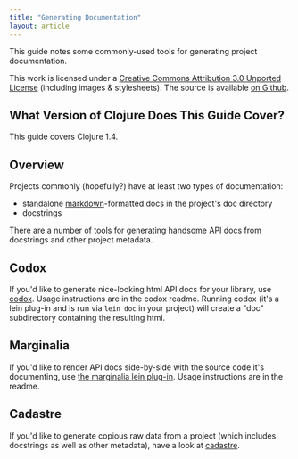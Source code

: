 ```yaml
---
title: "Generating Documentation"
layout: article
---
```


This guide notes some commonly-used tools for generating project
documentation.

This work is licensed under a <a rel="license"
href="http://creativecommons.org/licenses/by/3.0/">Creative Commons
Attribution 3.0 Unported License</a> (including images &
stylesheets). The source is available [on
Github](https://github.com/clojuredocs/guides).



## What Version of Clojure Does This Guide Cover?

This guide covers Clojure 1.4.



## Overview

Projects commonly (hopefully?) have at least two types of
documentation:

  * standalone
    [markdown](http://en.wikipedia.org/wiki/Markdown)-formatted docs
    in the project's doc directory
  * docstrings

There are a number of tools for generating handsome API docs from
docstrings and other project metadata.


## Codox

If you'd like to generate nice-looking html API docs for your library,
use [codox](https://github.com/weavejester/codox). Usage instructions
are in the codox readme. Running codox (it's a lein plug-in and is run
via `lein doc` in your project) will create a "doc" subdirectory
containing the resulting html.



## Marginalia

If you'd like to render API docs side-by-side with the source code
it's documenting, use [the marginalia lein
plug-in](https://github.com/fogus/lein-marginalia). Usage instructions
are in the readme.



## Cadastre

If you'd like to generate copious raw data from a project (which
includes docstrings as well as other metadata), have a look at
[cadastre](https://github.com/dakrone/cadastre).

